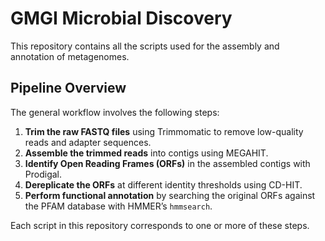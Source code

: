# GMGI Microbial Discovery

This repository contains all the scripts used for the assembly and annotation of metagenomes.

## Pipeline Overview

The general workflow involves the following steps:

1. **Trim the raw FASTQ files** using Trimmomatic to remove low-quality reads and adapter sequences.
2. **Assemble the trimmed reads** into contigs using MEGAHIT.
3. **Identify Open Reading Frames (ORFs)** in the assembled contigs with Prodigal.
4. **Dereplicate the ORFs** at different identity thresholds using CD-HIT.
5. **Perform functional annotation** by searching the original ORFs against the PFAM database with HMMER’s `hmmsearch`.

Each script in this repository corresponds to one or more of these steps.

